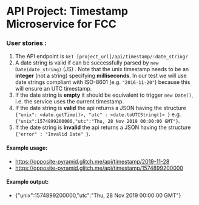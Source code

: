 
# API Project: Timestamp Microservice for FCC

### User stories :

1. The API endpoint is `GET [project_url]/api/timestamp/:date_string?`
2. A date string is valid if can be successfully parsed by `new Date(date_string)` (JS) . Note that the unix timestamp needs to be an **integer** (not a string) specifying **milliseconds**. In our test we will use date strings compliant with ISO-8601 (e.g. `"2016-11-20"`) because this will ensure an UTC timestamp.
3. If the date string is **empty** it should be equivalent to trigger `new Date()`, i.e. the service uses the current timestamp.
4. If the date string is **valid** the api returns a JSON having the structure 
`{"unix": <date.getTime()>, "utc" : <date.toUTCString()> }`
e.g. `{"unix":1574899200000,"utc":"Thu, 28 Nov 2019 00:00:00 GMT"}`.
5. If the date string is **invalid** the api returns a JSON having the structure `{"error" : "Invalid Date" }`.

#### Example usage:
* https://opposite-pyramid.glitch.me/api/timestamp/2019-11-28
* https://opposite-pyramid.glitch.me/api/timestamp/1574899200000


#### Example output:
* {"unix":1574899200000,"utc":"Thu, 28 Nov 2019 00:00:00 GMT"}
